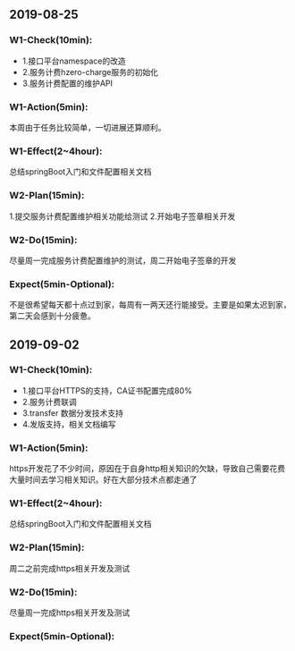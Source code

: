 ## 2019-08-25
### W1-Check(10min):
-   1.接口平台namespace的改造
-   2.服务计费hzero-charge服务的初始化
-   3.服务计费配置的维护API
 
### W1-Action(5min):
本周由于任务比较简单，一切进展还算顺利。
 
### W1-Effect(2~4hour):
总结springBoot入门和文件配置相关文档
 
### W2-Plan(15min):
1.提交服务计费配置维护相关功能给测试
2.开始电子签章相关开发
 
### W2-Do(15min):
尽量周一完成服务计费配置维护的测试，周二开始电子签章的开发
 
### Expect(5min-Optional):
不是很希望每天都十点过到家，每周有一两天还行能接受。主要是如果太迟到家，第二天会感到十分疲惫。

## 2019-09-02
### W1-Check(10min):
-   1.接口平台HTTPS的支持，CA证书配置完成80%
-   2.服务计费联调
-   3.transfer 数据分发技术支持
-   4.发版支持，相关文档编写
 
### W1-Action(5min):
https开发花了不少时间，原因在于自身http相关知识的欠缺，导致自己需要花费大量时间去学习相关知识。好在大部分技术点都走通了
 
### W1-Effect(2~4hour):
总结springBoot入门和文件配置相关文档
 
### W2-Plan(15min):
周二之前完成https相关开发及测试
 
### W2-Do(15min):
尽量周一完成https相关开发及测试
 
### Expect(5min-Optional):
